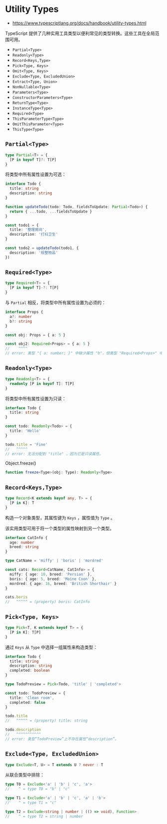 # Utility Types

- <https://www.typescriptlang.org/docs/handbook/utility-types.html>

TypeScript 提供了几种实用工具类型以便利常见的类型转换。这些工具在全局范围可用。

- `Partial<Type>`
- `Readonly<Type>`
- `Record<Keys,Type>`
- `Pick<Type, Keys>`
- `Omit<Type, Keys>`
- `Exclude<Type, ExcludedUnion>`
- `Extract<Type, Union>`
- `NonNullable<Type>`
- `Parameters<Type>`
- `ConstructorParameters<Type>`
- `ReturnType<Type>`
- `InstanceType<Type>`
- `Required<Type>`
- `ThisParameterType<Type>`
- `OmitThisParameter<Type>`
- `ThisType<Type>`

## `Partial<Type>`

```ts
type Partial<T> = {
  [P in keyof T]?: T[P]
}
```

将类型中所有属性设置为可选：

```ts
interface Todo {
  title: string
  description: string
}

function updateTodo(todo: Todo, fieldsToUpdate: Partial<Todo>) {
  return { ...todo, ...fieldsToUpdate }
}

const todo1 = {
  title: '整理房间',
  description: '打扫卫生'
}

const todo2 = updateTodo(todo1, {
  description: '规整物品'
})
```

## `Required<Type>`

```ts
type Required<T> = {
  [P in keyof T]-?: T[P]
}
```

与 `Partial` 相反，将类型中所有属性设置为必须的：

```ts
interface Props {
  a?: number
  b?: string
}

const obj: Props = { a: 5 }

const obj2: Required<Props> = { a: 5 }
//    ^^^^
// error: 类型 "{ a: number; }" 中缺少属性 "b"，但类型 "Required<Props>" 中需要该属性。
```

## `Readonly<Type>`

```ts
type Readonly<T> = {
  readonly [P in keyof T]: T[P]
}
```

将类型中所有属性设置为只读：

```ts
interface Todo {
  title: string
}

const todo: Readonly<Todo> = {
  title: 'Hello'
}

todo.title = 'Fine'
//   ^^^^^
// error: 无法分配到 "title" ，因为它是只读属性。
```

Object.freeze()

```ts
function freeze<Type>(obj: Type): Readonly<Type>
```

## `Record<Keys,Type>`

```ts
type Record<K extends keyof any, T> = {
  [P in K]: T
}
```

构造一个对象类型，其属性键为 `Keys` ，属性值为 `Type` 。

该实用类型可用于将一个类型的属性映射到另一个类型。

```ts
interface CatInfo {
  age: number
  breed: string
}

type CatName = 'miffy' | 'boris' | 'mordred'

const cats: Record<CatName, CatInfo> = {
  miffy: { age: 10, breed: 'Persian' },
  boris: { age: 5, breed: 'Maine Coon' },
  mordred: { age: 16, breed: 'British Shorthair' }
}

cats.boris
//   ^^^^^ = (property) boris: CatInfo
```

## `Pick<Type, Keys>`

```ts
type Pick<T, K extends keyof T> = {
  [P in K]: T[P]
}
```

通过 `Keys` 从 `Type` 中选择一组属性来构造类型：

```ts
interface Todo {
  title: string
  description: string
  completed: boolean
}

type TodoPreview = Pick<Todo, 'title' | 'completed'>

const todo: TodoPreview = {
  title: 'Clean room',
  completed: false
}

todo.title
//   ^^^^^ = (property) title: string

todo.description
//   ^^^^^^^^^^^
// error: 类型“TodoPreview”上不存在属性“description”。
```

## `Exclude<Type, ExcludedUnion>`

```ts
type Exclude<T, U> = T extends U ? never : T
```

从联合类型中排除：

```ts
type T0 = Exclude<'a' | 'b' | 'c', 'a'>
//    ^ = type T0 = "b" | "c"

type T1 = Exclude<'a' | 'b' | 'c', 'a' | 'b'>
//    ^ = type T1 = "c"

type T2 = Exclude<string | number | (() => void), Function>
//    ^ = type T2 = string | number
```
